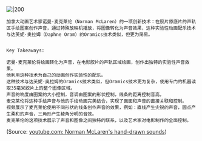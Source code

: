 
![|200](https://i.ytimg.com/vi/TxZe4hL73m8/hqdefault.jpg)
```
加拿大动画艺术家诺曼·麦克莱伦（Norman McLaren）的一项创新技术：在胶片原底片的声轨区手绘图案创作声音，通过特殊放映机播放，将图像转化为声音效果，这种实验性动画配乐技术与达芙妮·奥拉姆（Daphne Oram）的Oramics技术类似，但更为简易。


Key Takeaways:

诺曼·麦克莱伦将绘画转化为声音，在电影胶片的声轨区域绘画，创作出独特的实验性声音效果。
他利用这种技术为自己的动画创作实验性的配乐。
这种技术与达芙妮·奥拉姆的Oramics技术类似，但Oramics技术更为复杂，使用专门的机器读取35毫米胶片上的整个图像区域。
声音的响度由图案的大小控制，音调由图案的形状控制，线条的距离控制音高。
麦克莱伦将这种手绘声音与他的手绘动画完美结合，实现了画面和声音的直接关联和控制。
视频展示了麦克莱伦使用不同形状的线条创作声音的效果，例如：直线产生尖锐的声音，圆点产生柔和的声音，三角形产生棱角分明的音效。
麦克莱伦的这项技术展示了声音和图像之间独特的联系，以及艺术家对电影制作的全面控制。
```
(Source:  [youtube.com: Norman McLaren's hand-drawn sounds](https://youtu.be/TxZe4hL73m8?t=87))
